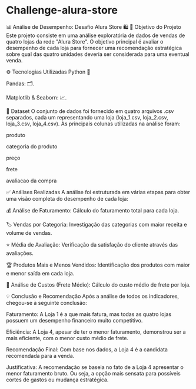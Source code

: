 # Challenge-alura-store

📊 Análise de Desempenho: Desafio Alura Store 🛍️
🎯 Objetivo do Projeto
Este projeto consiste em uma análise exploratória de dados de vendas de quatro lojas da rede "Alura Store". O objetivo principal é avaliar o desempenho de cada loja para fornecer uma recomendação estratégica sobre qual das quatro unidades deveria ser considerada para uma eventual venda.

⚙️ Tecnologias Utilizadas
Python 🐍

Pandas: 🗂️.

Matplotlib & Seaborn: 📈.

💾 Dataset
O conjunto de dados foi fornecido em quatro arquivos .csv separados, cada um representando uma loja (loja_1.csv, loja_2.csv, loja_3.csv, loja_4.csv). As principais colunas utilizadas na análise foram:

produto

categoria do produto

preço

frete

avaliacao da compra

✅ Análises Realizadas
A análise foi estruturada em várias etapas para obter uma visão completa do desempenho de cada loja:

💰 Análise de Faturamento: Cálculo do faturamento total para cada loja.

🏷️ Vendas por Categoria: Investigação das categorias com maior receita e volume de vendas.

⭐ Média de Avaliação: Verificação da satisfação do cliente através das avaliações.

🏆 Produtos Mais e Menos Vendidos: Identificação dos produtos com maior e menor saída em cada loja.

🚚 Análise de Custos (Frete Médio): Cálculo do custo médio de frete por loja.

💡 Conclusão e Recomendação
Após a análise de todos os indicadores, chegou-se à seguinte conclusão:

Faturamento: A Loja 1 é a que mais fatura, mas todas as quatro lojas possuem um desempenho financeiro muito competitivo.

Eficiência: A Loja 4, apesar de ter o menor faturamento, demonstrou ser a mais eficiente, com o menor custo médio de frete.

Recomendação Final:
Com base nos dados, a Loja 4 é a candidata recomendada para a venda.

Justificativa: A recomendação se baseia no fato de a Loja 4 apresentar o menor faturamento bruto. Ou seja, a opção mais sensata para possíveis cortes de gastos ou mudança estratégica.

